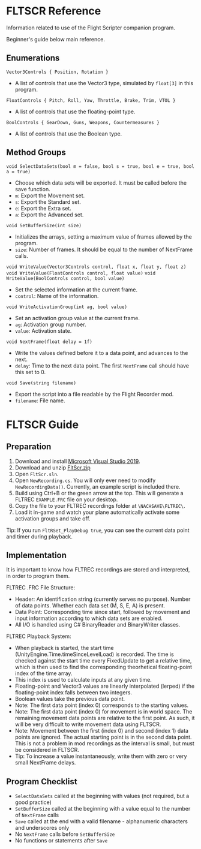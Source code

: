 # FLTSCR Reference

Information related to use of the Flight Scripter companion program.

Beginner's guide below main reference.

## Enumerations

`Vector3Controls { Position, Rotation }`
- A list of controls that use the Vector3 type, simulated by `float[3]` in this program.

`FloatControls { Pitch, Roll, Yaw, Throttle, Brake, Trim, VTOL }`
- A list of controls that use the floating-point type.

`BoolControls { GearDown, Guns, Weapons, Countermeasures }`
- A list of controls that use the Boolean type.

## Method Groups

`void SelectDataSets(bool m = false, bool s = true, bool e = true, bool a = true)`
- Choose which data sets will be exported. It must be called before the save function.
- `m`: Export the Movement set.
- `s`: Export the Standard set.
- `e`: Export the Extra set.
- `a`: Export the Advanced set.

`void SetBufferSize(int size)`
- Initializes the arrays, setting a maximum value of frames allowed by the program.
- `size`: Number of frames. It should be equal to the number of NextFrame calls.

`void WriteValue(Vector3Controls control, float x, float y, float z)`
`void WriteValue(FloatControls control, float value)`
`void WriteValue(BoolControls control, bool value)`
- Set the selected information at the current frame.
- `control`: Name of the information.

`void WriteActivationGroup(int ag, bool value)`
- Set an activation group value at the current frame.
- `ag`: Activation group number.
- `value`: Activation state.

`void NextFrame(float delay = 1f)`
- Write the values defined before it to a data point, and advances to the next.
- `delay`: Time to the next data point. The first `NextFrame` call should have this set to 0.

`void Save(string filename)`
- Export the script into a file readable by the Flight Recorder mod.
- `filename`: File name.

# FLTSCR Guide

## Preparation

1. Download and install [Microsoft Visual Studio 2019](https://visualstudio.microsoft.com/downloads/).
2. Download and unzip [FltScr.zip](https://github.com/hpgbproductions/FltRec/blob/main/FltScr.zip)
3. Open `FltScr.sln`.
4. Open `NewRecording.cs`. You will only ever need to modify `NewRecordingData()`. Currently, an example script is included there.
5. Build using Ctrl+B or the green arrow at the top. This will generate a FLTREC `EXAMPLE.FRC` file on your desktop.
6. Copy the file to your FLTREC recordings folder at `\NACHSAVE\FLTREC\`.
7. Load it in-game and watch your plane automatically activate some activation groups and take off.

Tip: If you run `FltRSet_PlayDebug true`, you can see the current data point and timer during playback.

## Implementation

It is important to know how FLTREC recordings are stored and interpreted, in order to program them.

FLTREC .FRC File Structure:
- Header: An identification string (currently serves no purpose). Number of data points. Whether each data set (M, S, E, A) is present.
- Data Point: Corresponding time since start, followed by movement and input information according to which data sets are enabled.
- All I/O is handled using C# BinaryReader and BinaryWriter classes.

FLTREC Playback System:
- When playback is started, the start time (UnityEngine.Time.timeSinceLevelLoad) is recorded. The time is checked against the start time every FixedUpdate to get a relative time, which is then used to find the corresponding theorhetical floating-point index of the time array.
- This index is used to calculate inputs at any given time.
- Floating-point and Vector3 values are linearly interpolated (lerped) if the floating-point index falls between two integers.
- Boolean values take the previous data point.
- Note: The first data point (index 0) corresponds to the starting values.
- Note: The first data point (index 0) for movement is in world space. The remaining movement data points are relative to the first point. As such, it will be very difficult to write movement data using FLTSCR.
- Note: Movement between the first (index 0) and second (index 1) data points are ignored. The actual starting point is in the second data point. This is not a problem in mod recordings as the interval is small, but must be considered in FLTSCR.
- Tip: To increase a value instantaneously, write them with zero or very small NextFrame delays.

## Program Checklist

- `SelectDataSets` called at the beginning with values (not required, but a good practice)
- `SetBufferSize` called at the beginning with a value equal to the number of `NextFrame` calls
- `Save` called at the end with a valid filename - alphanumeric characters and underscores only
- No `NextFrame` calls before `SetBufferSize`
- No functions or statements after `Save`
